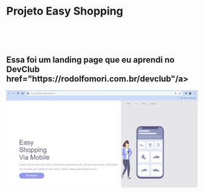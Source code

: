 <h1>Projeto Easy Shopping</h1>
<br>
<br>
<br>
<h2> Essa foi um landing page que eu aprendi no DevClub 
<a>href="https://rodolfomori.com.br/devclub"/a></h2>
  
<img src="https://github.com/Caianp/projeto-resp/blob/master/assets/desktop.png?raw=true" />
